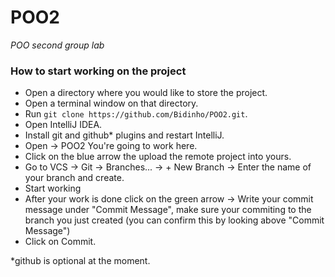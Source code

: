 # POO2
*POO second group lab*

### How to start working on the project
 
+ Open a directory where you would like to store the project.
+ Open a terminal window on that directory.
+ Run `git clone https://github.com/Bidinho/POO2.git`.
+ Open IntelliJ IDEA.
+ Install git and github* plugins and restart IntelliJ.
+ Open -> POO2    You're going to work here.
+ Click on the blue arrow the upload the remote project into yours.
+ Go to VCS -> Git -> Branches... -> + New Branch -> Enter the name of your branch and create.
+ Start working
+ After your work is done click on the green arrow -> Write your commit message under "Commit Message", make sure your commiting to the branch you just created (you can confirm this by looking above "Commit Message")
+ Click on Commit.


*github is optional at the moment.
